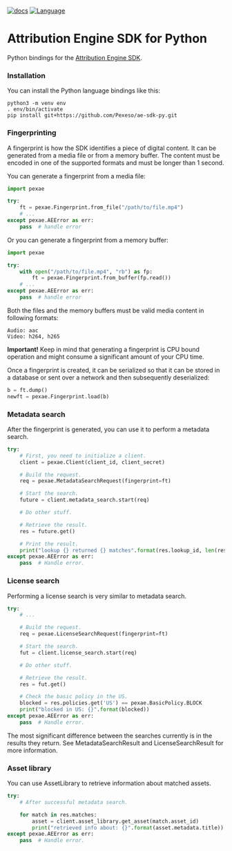[![docs](https://img.shields.io/badge/docs-reference-blue.svg)](https://docs.ae.pex.com/python/)
[![Language](https://img.shields.io/badge/Language-Python-blue.svg)](https://python.org/)

# Attribution Engine SDK for Python

Python bindings for the [Attribution Engine SDK](https://docs.ae.pex.com).

### Installation

You can install the Python language bindings like this:

```
python3 -m venv env
. env/bin/activate
pip install git+https://github.com/Pexeso/ae-sdk-py.git
```


### Fingerprinting

A fingerprint is how the SDK identifies a piece of digital content.
It can be generated from a media file or from a memory buffer. The
content must be encoded in one of the supported formats and must be
longer than 1 second.

You can generate a fingerprint from a media file:

```python
import pexae

try:
    ft = pexae.Fingerprint.from_file("/path/to/file.mp4")
    # ...
except pexae.AEError as err:
    pass  # handle error
```

Or you can generate a fingerprint from a memory buffer:

```python
import pexae

try:
    with open("/path/to/file.mp4", "rb") as fp:
        ft = pexae.Fingerprint.from_buffer(fp.read())
    # ...
except pexae.AEError as err:
    pass  # handle error
```

Both the files and the memory buffers must be valid media content in
following formats:

```
Audio: aac
Video: h264, h265
```

**Important!** Keep in mind that generating a fingerprint is CPU bound
operation and might consume a significant amount of your CPU time.

Once a fingerprint is created, it can be serialized so that it can be stored in
a database or sent over a network and then subsequently deserialized:

```python
b = ft.dump()
newft = pexae.Fingerprint.load(b)
```


### Metadata search

After the fingerprint is generated, you can use it to perform a metadata search.

```python
try:
    # First, you need to initialize a client.
    client = pexae.Client(client_id, client_secret)

    # Build the request.
    req = pexae.MetadataSearchRequest(fingerprint=ft)

    # Start the search.
    future = client.metadata_search.start(req)

    # Do other stuff.

    # Retrieve the result.
    res = future.get()

    # Print the result.
    print("lookup {} returned {} matches".format(res.lookup_id, len(res.matches)))
except pexae.AEError as err:
    pass  # Handle error.
```


### License search

Performing a license search is very similar to metadata search.


```python
try:
    # ...

    # Build the request.
    req = pexae.LicenseSearchRequest(fingerprint=ft)

    # Start the search.
    fut = client.license_search.start(req)

    # Do other stuff.

    # Retrieve the result.
    res = fut.get()

    # Check the basic policy in the US.
    blocked = res.policies.get('US') == pexae.BasicPolicy.BLOCK
    print("blocked in US: {}".format(blocked))
except pexae.AEError as err:
    pass  # Handle error.
```

The most significant difference between the searches currently is in the
results they return. See MetadataSearchResult and LicenseSearchResult for
more information.


### Asset library

You can use AssetLibrary to retrieve information about matched assets.

```python
try:
    # After successful metadata search.

    for match in res.matches:
        asset = client.asset_library.get_asset(match.asset_id)
        print("retrieved info about: {}".format(asset.metadata.title))
except pexae.AEError as err:
    pass  # Handle error.
```
